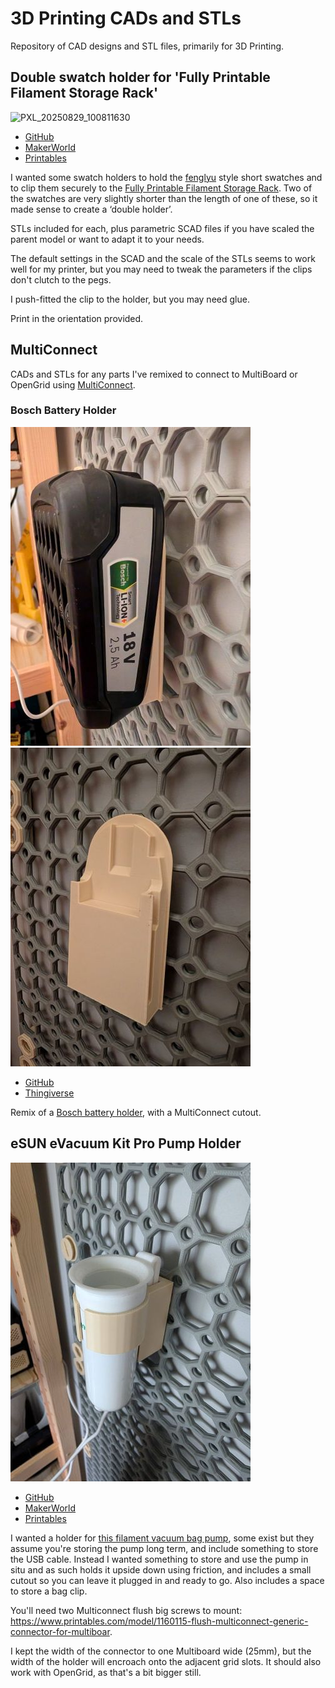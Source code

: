 # 3D Printing CADs and STLs
Repository of CAD designs and STL files, primarily for 3D Printing.

## Double swatch holder for 'Fully Printable Filament Storage Rack'
![PXL_20250829_100811630](https://github.com/user-attachments/assets/86072a4f-e94d-48a1-9595-c5fc6cc35ecc)

- [GitHub](https://github.com/SiDtheTurtle/3DPrinting/tree/main/SwatchHolderForFilamentSpoolHolder)
- [MakerWorld](https://makerworld.com/en/models/1744616-double-swatch-holder-for-printable-filament-rack)
- [Printables](https://www.printables.com/model/1398572-double-swatch-holder-for-fully-printable-filament)

I wanted some swatch holders to hold the [fenglyu](https://makerworld.com/en/models/70155-filament-sample-card/) style short swatches and to clip them securely to the [Fully Printable Filament Storage Rack](https://www.printables.com/model/388935-fully-printable-filament-storage-rack). Two of the swatches are very slightly shorter than the length of one of these, so it made sense to create a ‘double holder’.

STLs included for each, plus parametric SCAD files if you have scaled the parent model or want to adapt it to your needs.

The default settings in the SCAD and the scale of the STLs seems to work well for my printer, but you may need to tweak the parameters if the clips don't clutch to the pegs.

I push-fitted the clip to the holder, but you may need glue.

Print in the orientation provided.

## MultiConnect
CADs and STLs for any parts I've remixed to connect to MultiBoard or OpenGrid using [MultiConnect](https://www.printables.com/model/1074671-raised-multiconnect-generic-connector-for-multiboa).

### Bosch Battery Holder
![](BoschBatteryHolder/Bosch_1.jpg)
![](BoschBatteryHolder/Bosch_3.jpg)

- [GitHub](https://github.com/SiDtheTurtle/3DPrinting/tree/main/BoschBatteryHolder)
- [Thingiverse](https://www.thingiverse.com/thing:7133829/files)

Remix of a [Bosch battery holder](https://www.thingiverse.com/thing:5190341), with a MultiConnect cutout.

## eSUN eVacuum Kit Pro Pump Holder

![](eSUNeVacuumKitProPumpHolder/eSUN%20Vacuum%20Pump%20Holder.jpg)

- [GitHub](https://github.com/SiDtheTurtle/3DPrinting/tree/main/eSUNeVacuumKitProPumpHolder)
- [MakerWorld](https://makerworld.com/en/models/1803578-esun-evacuum-kit-pro-pump-holder-for-multiconnect)
- [Printables](https://www.printables.com/model/1417274-esun-evacuum-kit-pro-pump-holder-for-multiconnect)

I wanted a holder for [this filament vacuum bag pump](https://esun3dstore.com/products/evacuum-kit-pro), some exist but they assume you're storing the pump long term, and include something to store the USB cable. Instead I wanted something to store and use the pump in situ and as such holds it upside down using friction, and includes a small cutout so you can leave it plugged in and ready to go. Also includes a space to store a bag clip.

You'll need two Multiconnect flush big screws to mount: https://www.printables.com/model/1160115-flush-multiconnect-generic-connector-for-multiboar.

I kept the width of the connector to one Multiboard wide (25mm), but the width of the holder will encroach onto the adjacent grid slots. It should also work with OpenGrid, as that's a bit bigger still.
